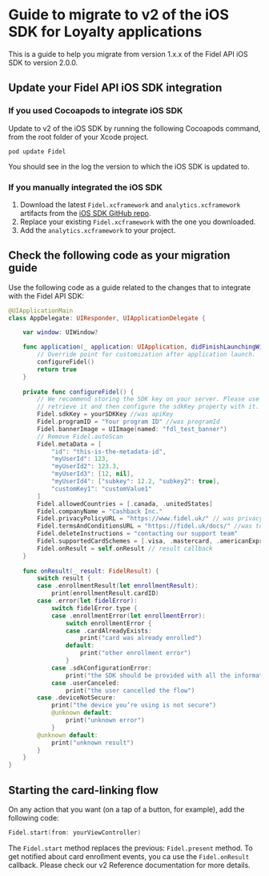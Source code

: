 # Guide to migrate to v2 of the iOS SDK for Loyalty applications

This is a guide to help you migrate from version 1.x.x of the Fidel API iOS SDK to version 2.0.0.

## Update your Fidel API iOS SDK integration

### If you used Cocoapods to integrate iOS SDK

Update to v2 of the iOS SDK by running the following Cocoapods command, from the root folder of your Xcode project.

```
pod update Fidel
```

You should see in the log the version to which the iOS SDK is updated to.

### If you manually integrated the iOS SDK

1. Download the latest `Fidel.xcframework` and `analytics.xcframework` artifacts from the [iOS SDK GitHub repo](https://github.com/Enigmatic-Smile/fidel-ios).
2. Replace your existing `Fidel.xcframework` with the one you downloaded.
3. Add the `analytics.xcframework` to your project.

## Check the following code as your migration guide

Use the following code as a guide related to the changes that to integrate with the Fidel API SDK:

```swift
@UIApplicationMain
class AppDelegate: UIResponder, UIApplicationDelegate {

    var window: UIWindow?

    func application(_ application: UIApplication, didFinishLaunchingWithOptions launchOptions: [UIApplication.LaunchOptionsKey: Any]?) -> Bool {
        // Override point for customization after application launch.
        configureFidel()
        return true
    }
    
    private func configureFidel() {
        // We recommend storing the SDK key on your server. Please use one of your endpoints to 
        // retrieve it and then configure the sdkKey property with it.
        Fidel.sdkKey = yourSDKKey //was apiKey
        Fidel.programID = "Your program ID" //was programId
        Fidel.bannerImage = UIImage(named: "fdl_test_banner")
        // Remove Fidel.autoScan
        Fidel.metaData = [
            "id": "this-is-the-metadata-id",
            "myUserId": 123,
            "myUserId2": 123.3,
            "myUserId3": [12, nil],
            "myUserId4": ["subkey": 12.2, "subkey2": true],
            "customKey1": "customValue1"
        ]
        Fidel.allowedCountries = [.canada, .unitedStates]
        Fidel.companyName = "Cashback Inc."
        Fidel.privacyPolicyURL = "https://www.fidel.uk/" // was privacyURL
        Fidel.termsAndConditionsURL = "https://fidel.uk/docs/" //was termsConditionsURL
        Fidel.deleteInstructions = "contacting our support team"
        Fidel.supportedCardSchemes = [.visa, .mastercard, .americanExpress]
        Fidel.onResult = self.onResult // result callback
    }
    
    func onResult(_ result: FidelResult) {
        switch result {
        case .enrollmentResult(let enrollmentResult):
            print(enrollmentResult.cardID)
        case .error(let fidelError):
            switch fidelError.type {
            case .enrollmentError(let enrollmentError):
                switch enrollmentError {
                case .cardAlreadyExists:
                    print("card was already enrolled")
                default:
                    print("other enrollment error")
                }
            case .sdkConfigurationError:
                print("the SDK should be provided with all the information")
            case .userCanceled:
                print("the user cancelled the flow")
        case .deviceNotSecure:
            print("the device you’re using is not secure")
            @unknown default:
                print("unknown error")
            }
        @unknown default:
            print("unknown result")
        }
    }
}
```

## Starting the card-linking flow

On any action that you want (on a tap of a button, for example), add the following code: 

```swift
Fidel.start(from: yourViewController)
```

The `Fidel.start` method replaces the previous: `Fidel.present` method. To get notified about card enrollment events, you ca use the `Fidel.onResult` callback. Please check our v2 Reference documentation for more details.
